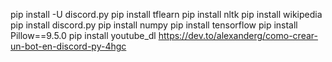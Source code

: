 pip install -U discord.py
pip install tflearn
pip install nltk
pip install wikipedia
pip install discord.py
pip install numpy
pip install tensorflow
pip install Pillow==9.5.0
pip install youtube_dl
https://dev.to/alexanderg/como-crear-un-bot-en-discord-py-4hgc